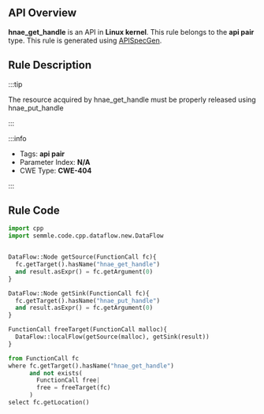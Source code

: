 ---
---


## API Overview
**hnae_get_handle** is an API in **Linux kernel**. This rule belongs to the **api pair** type. This rule is generated using [APISpecGen](../../tools/APISpecGen).
## Rule Description

:::tip

The resource acquired by hnae_get_handle must be properly released using hnae_put_handle

:::

:::info

- Tags: **api pair**
- Parameter Index: **N/A**
- CWE Type: **CWE-404**

:::

## Rule Code
```python
import cpp
import semmle.code.cpp.dataflow.new.DataFlow


DataFlow::Node getSource(FunctionCall fc){
  fc.getTarget().hasName("hnae_get_handle")
  and result.asExpr() = fc.getArgument(0)
}

DataFlow::Node getSink(FunctionCall fc){
  fc.getTarget().hasName("hnae_put_handle")
  and result.asExpr() = fc.getArgument(0)
}

FunctionCall freeTarget(FunctionCall malloc){
  DataFlow::localFlow(getSource(malloc), getSink(result))
}

from FunctionCall fc
where fc.getTarget().hasName("hnae_get_handle")
      and not exists(
        FunctionCall free| 
        free = freeTarget(fc)
      )
select fc.getLocation()

    
```